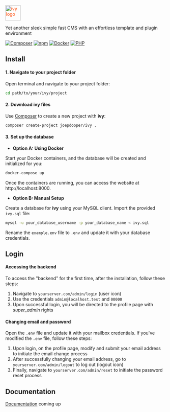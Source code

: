 <div style="max-height:48px;width:auto;color:#F40">
  <img src="https://dooper.io/ivy/templates/ivy/images/logo.svg" alt="ivy logo" height="48">
</div>

Yet another sleek simple fast CMS with an effortless template and plugin environment

[![Composer](https://img.shields.io/badge/Composer-222)](https://getcomposer.org/)
[![npm](https://img.shields.io/badge/npm-222)](https://www.npmjs.com/)
[![Docker](https://img.shields.io/badge/Docker-222)](https://www.docker.com/)
[![PHP](https://img.shields.io/badge/PHP-v8.2.0-222)](https://www.php.net/)

## Install

#### 1. Navigate to your project folder

Open terminal and navigate to your project folder:

```bash
cd path/to/your/ivy/project
```

#### 2. Download ivy files

Use [Composer](https://getcomposer.org/) to create a new project with **ivy**:

```bash
composer create-project joepdooper/ivy .
```

#### 3. Set up the database

- **Option A: Using Docker**

Start your Docker containers, and the database will be created and initialized for you:

```bash
docker-compose up
```

Once the containers are running, you can access the website at http://localhost:8000.

- **Option B: Manual Setup**

Create a database for **ivy** using your MySQL client. Import the provided `ivy.sql` file:

```bash
mysql -u your_database_username -p your_database_name < ivy.sql
```

Rename the `example.env` file to `.env` and update it with your database credentials.

## Login

#### Accessing the backend

To access the "backend" for the first time, after the installation, follow these steps:

1. Navigate to `yourserver.com/admin/login` (user icon)
2. Use the credentials `admin@localhost.test` and `00000`
3. Upon successful login, you will be directed to the profile page with *super_admin* rights

#### Changing email and password

Open the `.env` file and update it with your mailbox credentials. If you've modified the `.env` file, follow these steps:

1. Upon login, on the profile page, modify and submit your email address to initiate the email change process
2. After successfully changing your email address, go to `yourserver.com/admin/logout` to log out (logout icon)
3. Finally, navigate to `yourserver.com/admin/reset` to initiate the password reset process


## Documentation

[Documentation](https://dooper.io/ivy) coming up
